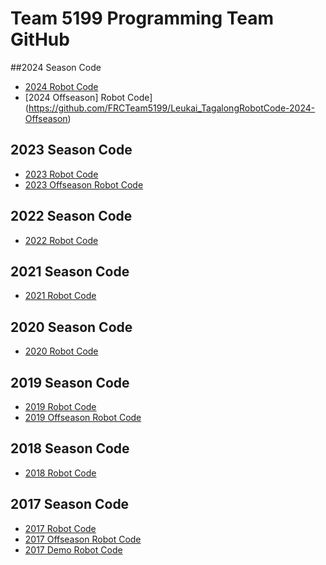 # Team 5199 Programming Team GitHub

##2024 Season Code
- [2024 Robot Code](https://github.com/FRCTeam5199/Robot-Code-2024)
- [2024 Offseason] Robot Code](https://github.com/FRCTeam5199/Leukai_TagalongRobotCode-2024-Offseason)
## 2023 Season Code
- [2023 Robot Code](https://github.com/FRCTeam5199/Robot-Code-2023)
- [2023 Offseason Robot Code](https://github.com/FRCTeam5199/Commandbase-2023-Offseason)
## 2022 Season Code
- [2022 Robot Code](https://github.com/FRCTeam5199/Robot-Code-2022)
## 2021 Season Code
- [2021 Robot Code](https://github.com/FRCTeam5199/Robot-Code-2021)
## 2020 Season Code
- [2020 Robot Code](https://github.com/FRCTeam5199/Robot-Code-2020)
## 2019 Season Code
- [2019 Robot Code](https://github.com/FRCTeam5199/Robot-Code-2019)
- [2019 Offseason Robot Code](https://github.com/FRCTeam5199/Offseason-Robot-Code-2019)
## 2018 Season Code
- [2018 Robot Code](https://github.com/FRCTeam5199/Robot-Code-2018)
## 2017 Season Code
- [2017 Robot Code](https://github.com/FRCTeam5199/Robot-Code-2017)
- [2017 Offseason Robot Code](https://github.com/FRCTeam5199/Robot-Code-2017-Offseason)
- [2017 Demo Robot Code](https://github.com/FRCTeam5199/Robot-Code-2017-Demo)
